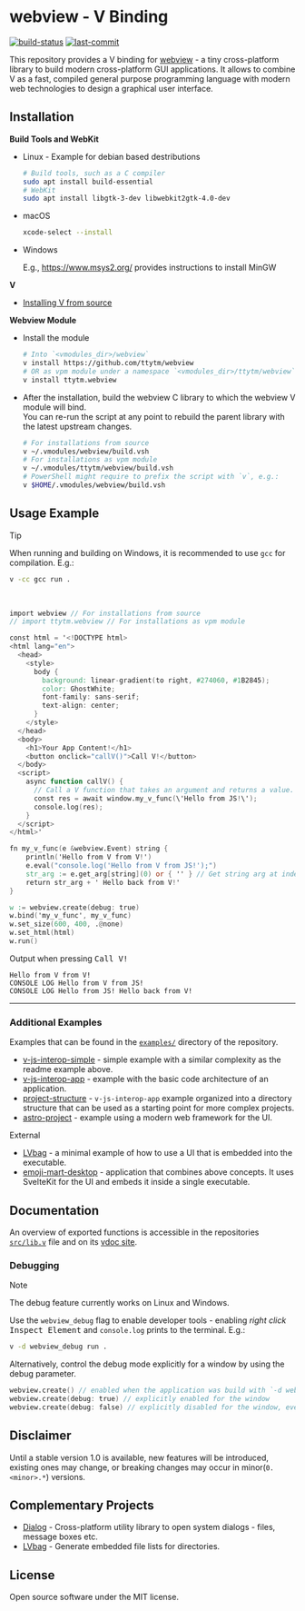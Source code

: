 # webview - V Binding

[![build-status](https://img.shields.io/github/actions/workflow/status/ttytm/webview/ci.yml?branch=main&style=flat-rounded)](https://github.com/ttytm/webview/actions/workflows/ci.yml?query=branch%3Amain)
[![last-commit](https://img.shields.io/github/last-commit/ttytm/webview?style=flat-rounded)](https://github.com/ttytm/webview)

This repository provides a V binding for [webview](https://github.com/webview/webview) - a tiny cross-platform library
to build modern cross-platform GUI applications. It allows to combine V as a fast, compiled general
purpose programming language with modern web technologies to design a graphical user interface.

## Installation

**Build Tools and WebKit**

- Linux - Example for debian based destributions

  ```sh
  # Build tools, such as a C compiler
  sudo apt install build-essential
  # WebKit
  sudo apt install libgtk-3-dev libwebkit2gtk-4.0-dev
  ```

- macOS

  ```sh
  xcode-select --install
  ```

- Windows

  E.g., https://www.msys2.org/ provides instructions to install MinGW

**V**

- [Installing V from source](https://github.com/vlang/v#installing-v-from-source)

**Webview Module**

- Install the module

  ```sh
  # Into `<vmodules_dir>/webview`
  v install https://github.com/ttytm/webview
  # OR as vpm module under a namespace `<vmodules_dir>/ttytm/webview`
  v install ttytm.webview
  ```

- After the installation, build the webview C library to which the webview V module will bind.\
  You can re-run the script at any point to rebuild the parent library with the latest upstream
  changes.

  ```sh
  # For installations from source
  v ~/.vmodules/webview/build.vsh
  # For installations as vpm module
  v ~/.vmodules/ttytm/webview/build.vsh
  # PowerShell might require to prefix the script with `v`, e.g.:
  v $HOME/.vmodules/webview/build.vsh
  ```

## Usage Example

> [!TIP]
> When running and building on Windows, it is recommended to use `gcc` for compilation. E.g.:
>
> ```sh
> v -cc gcc run .
> ```

<br>

```v ignore
import webview // For installations from source
// import ttytm.webview // For installations as vpm module

const html = '<!DOCTYPE html>
<html lang="en">
  <head>
    <style>
      body {
        background: linear-gradient(to right, #274060, #1B2845);
        color: GhostWhite;
        font-family: sans-serif;
        text-align: center;
      }
    </style>
  </head>
  <body>
    <h1>Your App Content!</h1>
    <button onclick="callV()">Call V!</button>
  </body>
  <script>
    async function callV() {
      // Call a V function that takes an argument and returns a value.
      const res = await window.my_v_func(\'Hello from JS!\');
      console.log(res);
    }
  </script>
</html>'

fn my_v_func(e &webview.Event) string {
	println('Hello from V from V!')
	e.eval("console.log('Hello from V from JS!');")
	str_arg := e.get_arg[string](0) or { '' } // Get string arg at index `0`
	return str_arg + ' Hello back from V!'
}

w := webview.create(debug: true)
w.bind('my_v_func', my_v_func)
w.set_size(600, 400, .@none)
w.set_html(html)
w.run()
```

Output when pressing <kbd>Call V!</kdb>

```
Hello from V from V!
CONSOLE LOG Hello from V from JS!
CONSOLE LOG Hello from JS! Hello back from V!
```

---

### Additional Examples

Examples that can be found in the [`examples/`](https://github.com/ttytm/webview/tree/master/examples) directory of the repository.

- [v-js-interop-simple](https://github.com/ttytm/webview/tree/main/examples/v-js-interop-simple) - simple example with a similar complexity as the readme example above.
- [v-js-interop-app](https://github.com/ttytm/webview/tree/main/examples/v-js-interop-app) - example with the basic code architecture of an application.
- [project-structure](https://github.com/ttytm/webview/tree/main/examples/project-structure) - `v-js-interop-app` example organized into a directory structure that can be used as a starting point for more complex projects.
- [astro-project](https://github.com/ttytm/webview/tree/main/examples/astro-project) - example using a modern web framework for the UI.

External

- [LVbag](https://github.com/ttytm/LVbag/blob/main/examples/gui_project) - a minimal example of how to use a UI that is embedded into the executable.
- [emoji-mart-desktop](https://github.com/ttytm/emoji-mart-desktop) - application that combines above concepts. It uses SvelteKit for the UI and embeds it inside a single executable.

## Documentation

An overview of exported functions is accessible in the repositories [`src/lib.v`](https://github.com/ttytm/webview/blob/master/src/lib.v)
file and on its [vdoc site](https://ttytm.github.io/webview/webview.html).

### Debugging

> [!NOTE]
> The debug feature currently works on Linux and Windows.

Use the `webview_debug` flag to enable developer tools -
enabling _right click_ <kbd>Inspect Element</kbd> and `console.log` prints to the terminal. E.g.:

```sh
v -d webview_debug run .
```

Alternatively, control the debug mode explicitly for a window by using the debug parameter.

```v ignore
webview.create() // enabled when the application was build with `-d webview_debug`
webview.create(debug: true) // explicitly enabled for the window
webview.create(debug: false) // explicitly disabled for the window, even when built with `-d webview_debug`
```

## Disclaimer

Until a stable version 1.0 is available, new features will be introduced, existing ones may change,
or breaking changes may occur in minor(`0.<minor>.*`) versions.

## Complementary Projects

- [Dialog](https://github.com/ttytm/dialog) - Cross-platform utility library to open system dialogs - files, message boxes etc.
- [LVbag](https://github.com/ttytm/LVbag) - Generate embedded file lists for directories.

## License

Open source software under the MIT license.
